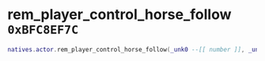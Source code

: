 # rem_player_control_horse_follow `0xBFC8EF7C`

```lua
natives.actor.rem_player_control_horse_follow(_unk0 --[[ number ]], _unk1 --[[ number ]])
```